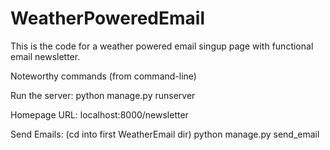 # WeatherPoweredEmail

This is the code for a weather powered email singup page with functional email newsletter.

Noteworthy commands (from command-line)

Run the server: python manage.py runserver

Homepage URL: localhost:8000/newsletter

Send Emails: (cd into first WeatherEmail dir) python manage.py send_email
